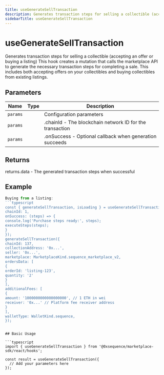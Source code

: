 ```yaml
---
title: useGenerateSellTransaction
description: Generates transaction steps for selling a collectible (accepting an offer or buying a listing) This hook creates a mutation that calls the marketplace API to generate the necessary transaction steps for completing a sale. This includes both accepting offers on your collectibles and buying collectibles from existing listings.
sidebarTitle: useGenerateSellTransaction
---
```


# useGenerateSellTransaction

Generates transaction steps for selling a collectible (accepting an offer or buying a listing) This hook creates a mutation that calls the marketplace API to generate the necessary transaction steps for completing a sale. This includes both accepting offers on your collectibles and buying collectibles from existing listings.

## Parameters

| Name | Type | Description |
|------|------|-------------|
| `params` |  | Configuration parameters |
| `params` |  | .chainId - The blockchain network ID for the transaction |
| `params` |  | .onSuccess - Optional callback when generation succeeds |

## Returns

returns.data - The generated transaction steps when successful

## Example

```typescript
Buying from a listing:
```typescript
const { generateSellTransaction, isLoading } = useGenerateSellTransaction({
chainId: 1,
onSuccess: (steps) => {
console.log('Purchase steps ready:', steps);
executeSteps(steps);
}
});
generateSellTransaction({
chainId: 137,
collectionAddress: '0x...',
seller: '0x...',
marketplace: MarketplaceKind.sequence_marketplace_v2,
ordersData: [
{
orderId: 'listing-123',
quantity: '2'
}
],
additionalFees: [
{
amount: '1000000000000000000', // 1 ETH in wei
receiver: '0x...' // Platform fee receiver address
}
],
walletType: WalletKind.sequence,
});
```
```

## Basic Usage

```typescript
import { useGenerateSellTransaction } from '@0xsequence/marketplace-sdk/react/hooks';

const result = useGenerateSellTransaction({
  // Add your parameters here
});
```

